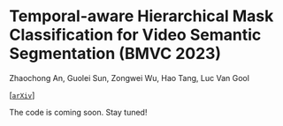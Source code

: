 # Temporal-aware Hierarchical Mask Classification for Video Semantic Segmentation (BMVC 2023)

<!--- Zhaochong An, [Guolei Sun](https://guoleisun.github.io/), [Zongwei Wu](https://sites.google.com/view/zwwu/accueil), [Hao Tang](https://ha0tang.github.io/), [Luc Van Gool](https://ee.ethz.ch/the-department/faculty/professors/person-detail.OTAyMzM=.TGlzdC80MTEsMTA1ODA0MjU5.html)
-->
Zhaochong An, Guolei Sun, Zongwei Wu, Hao Tang, Luc Van Gool

[[`arXiv`](https://arxiv.org/abs/2309.08020)]

The code is coming soon. Stay tuned!
